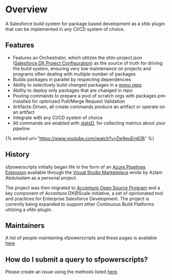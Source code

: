 # Overview

A Salesforce build system for package based development as a sfdx plugin that can be implemented in any CI/CD system of choice.

## **Features**

* Features an Orchestrator, which utilizes the sfdx-project.json \([Salesforce DX Project Configuration](https://developer.salesforce.com/docs/atlas.en-us.sfdx_dev.meta/sfdx_dev/sfdx_dev_ws_config.htm)\) as the source of truth for driving the build system, ensuring very low maintenance on projects and programs often dealing with multiple number of packages
* Builds packages in parallel by respecting dependencies
* Ability to selectively build changed packages in a [mono repo](https://en.wikipedia.org/wiki/Monorepo)
* Ability to deploy only packages that are changed in repo
* Pooling commands to prepare a pool of scratch orgs with packages pre-installed for optimized Pull/Merge Request Validation
* Artifacts-Driven, all create commands produce an artifact or operate on an artifact
* Integrate with any CI/CD system of choice
* All commands are enabled with [statsD](https://www.datadoghq.com/blog/statsd/), for collecting metrics about your pipeline

{% embed url="https://www.youtube.com/watch?v=De9euEin67A" %}



## History

sfpowerscripts initially began life in the form of an [Azure Pipelines Extension](https://marketplace.visualstudio.com/items?itemName=AzlamSalam.sfpowerscripts) available through the [Visual Studio Marketplace](https://marketplace.visualstudio.com/) wrote by Azlam Abdulsalam as a personal project.

The project was then migrated to [Accenture Open Source Program](https://accenture.github.io/) and a key component of Accenture DX@Scale initiative, a set of opinionated tool and practices for Enterprise Salesforce Development. The project is currently being expanded to support other Continuous Build Platforms utilizing a sfdx-plugin.

## Maintainers

A list of people maintaining sfpowerscripts and these pages is available [here](maintainers.md)

## How do I submit a query to sfpowerscripts?

Please create an issue using the methods listed [here](contributing-to-sfpowerscripts.md).

